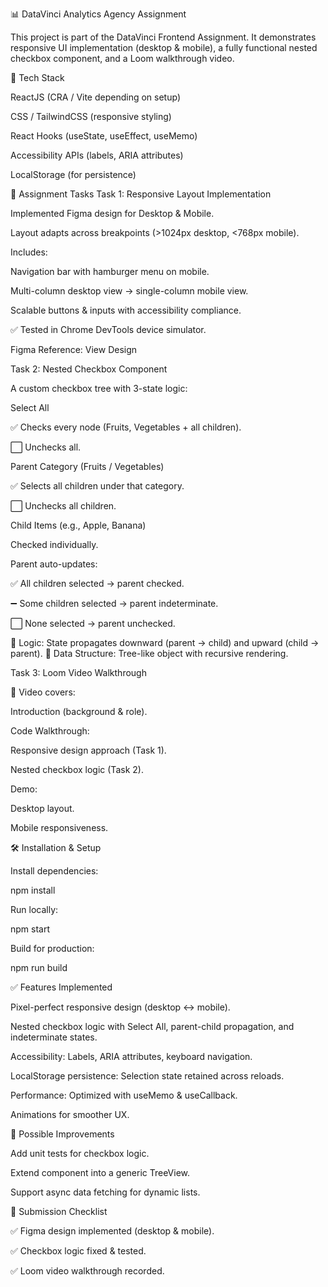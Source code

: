 📊 DataVinci Analytics Agency Assignment

This project is part of the DataVinci Frontend Assignment. It demonstrates responsive UI implementation (desktop & mobile), a fully functional nested checkbox component, and a Loom walkthrough video.

🚀 Tech Stack

ReactJS (CRA / Vite depending on setup)

CSS / TailwindCSS (responsive styling)

React Hooks (useState, useEffect, useMemo)

Accessibility APIs (labels, ARIA attributes)

LocalStorage (for persistence)

📌 Assignment Tasks
Task 1: Responsive Layout Implementation

Implemented Figma design for Desktop & Mobile.

Layout adapts across breakpoints (>1024px desktop, <768px mobile).

Includes:

Navigation bar with hamburger menu on mobile.

Multi-column desktop view → single-column mobile view.

Scalable buttons & inputs with accessibility compliance.

✅ Tested in Chrome DevTools device simulator.

Figma Reference:
View Design

Task 2: Nested Checkbox Component

A custom checkbox tree with 3-state logic:

Select All

✅ Checks every node (Fruits, Vegetables + all children).

⬜ Unchecks all.

Parent Category (Fruits / Vegetables)

✅ Selects all children under that category.

⬜ Unchecks all children.

Child Items (e.g., Apple, Banana)

Checked individually.

Parent auto-updates:

✅ All children selected → parent checked.

➖ Some children selected → parent indeterminate.

⬜ None selected → parent unchecked.

📐 Logic: State propagates downward (parent → child) and upward (child → parent).
🧩 Data Structure: Tree-like object with recursive rendering.

Task 3: Loom Video Walkthrough

🎥 Video covers:

Introduction (background & role).

Code Walkthrough:

Responsive design approach (Task 1).

Nested checkbox logic (Task 2).

Demo:

Desktop layout.

Mobile responsiveness.

🛠️ Installation & Setup

Install dependencies:

npm install


Run locally:

npm start


Build for production:

npm run build

✅ Features Implemented

Pixel-perfect responsive design (desktop ↔ mobile).

Nested checkbox logic with Select All, parent-child propagation, and indeterminate states.

Accessibility: Labels, ARIA attributes, keyboard navigation.

LocalStorage persistence: Selection state retained across reloads.

Performance: Optimized with useMemo & useCallback.

Animations for smoother UX.

🔮 Possible Improvements

Add unit tests for checkbox logic.

Extend component into a generic TreeView.

Support async data fetching for dynamic lists.

📝 Submission Checklist

✅ Figma design implemented (desktop & mobile).

✅ Checkbox logic fixed & tested.

✅ Loom video walkthrough recorded.
